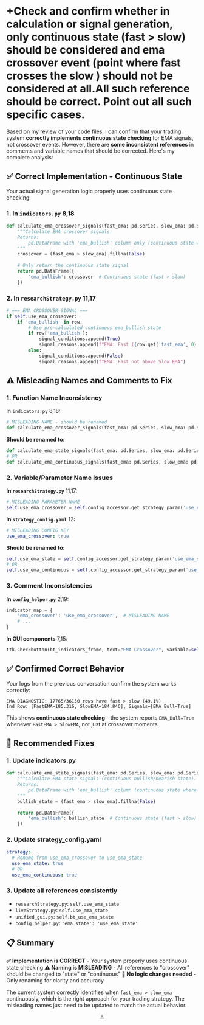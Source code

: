 

# +Check and confirm whether in calculation or signal generation, only continuous state (fast > slow) should be considered and ema crossover event (point where fast crosses the slow ) should not be considered at all.All such reference should be correct. Point out all such specific cases.

Based on my review of your code files, I can confirm that your trading system **correctly implements continuous state checking** for EMA signals, not crossover events. However, there are **some inconsistent references** in comments and variable names that should be corrected. Here's my complete analysis:

## **✅ Correct Implementation - Continuous State**

Your actual signal generation logic properly uses continuous state checking:

### **1. In `indicators.py`** <citation>8,18</citation>

```python
def calculate_ema_crossover_signals(fast_ema: pd.Series, slow_ema: pd.Series) -> pd.DataFrame:
    """Calculate EMA crossover signals.
    Returns:
        pd.DataFrame with 'ema_bullish' column only (continuous state where fast > slow)
    """
    crossover = (fast_ema > slow_ema).fillna(False)
    
    # Only return the continuous state signal
    return pd.DataFrame({
        'ema_bullish': crossover  # Continuous state (fast > slow)
    })
```


### **2. In `researchStrategy.py`** <citation>11,17</citation>

```python
# === EMA CROSSOVER SIGNAL ===
if self.use_ema_crossover:
    if 'ema_bullish' in row:
        # Use pre-calculated continuous ema_bullish state
        if row['ema_bullish']:
            signal_conditions.append(True)
            signal_reasons.append(f"EMA: Fast ({row.get('fast_ema', 0):.2f}) above Slow ({row.get('slow_ema', 0):.2f})")
        else:
            signal_conditions.append(False)
            signal_reasons.append(f"EMA: Fast not above Slow EMA")
```


## **⚠️ Misleading Names and Comments to Fix**

### **1. Function Name Inconsistency**

In `indicators.py` <citation>8,18</citation>:

```python
# MISLEADING NAME - should be renamed
def calculate_ema_crossover_signals(fast_ema: pd.Series, slow_ema: pd.Series)
```

**Should be renamed to:**

```python
def calculate_ema_state_signals(fast_ema: pd.Series, slow_ema: pd.Series)
# OR
def calculate_ema_continuous_signals(fast_ema: pd.Series, slow_ema: pd.Series)
```


### **2. Variable/Parameter Name Issues**

**In `researchStrategy.py`** <citation>11,17</citation>:

```python
# MISLEADING PARAMETER NAME
self.use_ema_crossover = self.config_accessor.get_strategy_param('use_ema_crossover', True)
```

**In `strategy_config.yaml`** <citation>12</citation>:

```yaml
# MISLEADING CONFIG KEY
use_ema_crossover: true
```

**Should be renamed to:**

```python
self.use_ema_state = self.config_accessor.get_strategy_param('use_ema_state', True)
# OR
self.use_ema_continuous = self.config_accessor.get_strategy_param('use_ema_continuous', True)
```


### **3. Comment Inconsistencies**

**In `config_helper.py`** <citation>2,19</citation>:

```python
indicator_map = {
    'ema_crossover': 'use_ema_crossover',  # MISLEADING NAME
    # ...
}
```

**In GUI components** <citation>7,15</citation>:

```python
ttk.Checkbutton(bt_indicators_frame, text="EMA Crossover", variable=self.bt_use_ema_crossover)
```


## **✅ Confirmed Correct Behavior**

Your logs from the previous conversation confirm the system works correctly:

```
EMA DIAGNOSTIC: 17765/36150 rows have fast > slow (49.1%)
Ind Row: [FastEMA=185.316, SlowEMA=184.846], Signals=[EMA_Bull=True]
```

This shows **continuous state checking** - the system reports `EMA_Bull=True` whenever `FastEMA > SlowEMA`, not just at crossover moments.

## **🔧 Recommended Fixes**

### **1. Update indicators.py**

```python
def calculate_ema_state_signals(fast_ema: pd.Series, slow_ema: pd.Series) -> pd.DataFrame:
    """Calculate EMA state signals (continuous bullish/bearish state).
    Returns:
        pd.DataFrame with 'ema_bullish' column (continuous state where fast > slow)
    """
    bullish_state = (fast_ema > slow_ema).fillna(False)
    
    return pd.DataFrame({
        'ema_bullish': bullish_state  # Continuous state (fast > slow)
    })
```


### **2. Update strategy_config.yaml**

```yaml
strategy:
  # Rename from use_ema_crossover to use_ema_state
  use_ema_state: true
  # OR
  use_ema_continuous: true
```


### **3. Update all references consistently**

- `researchStrategy.py`: `self.use_ema_state`
- `liveStrategy.py`: `self.use_ema_state`
- `unified_gui.py`: `self.bt_use_ema_state`
- `config_helper.py`: `'ema_state': 'use_ema_state'`


## **📋 Summary**

**✅ Implementation is CORRECT** - Your system properly uses continuous state checking
**⚠️ Naming is MISLEADING** - All references to "crossover" should be changed to "state" or "continuous"
**🎯 No logic changes needed** - Only renaming for clarity and accuracy

The current system correctly identifies when `fast_ema > slow_ema` continuously, which is the right approach for your trading strategy. The misleading names just need to be updated to match the actual behavior.

<div style="text-align: center">⁂</div>

[^1]: cache_manager.py

[^2]: config_helper.py

[^3]: config_loader.py

[^4]: logging_utils.py

[^5]: simple_loader.py

[^6]: time_utils.py

[^7]: unified_gui.py

[^8]: indicators.py

[^9]: liveStrategy.py

[^10]: position_manager.py

[^11]: researchStrategy.py

[^12]: strategy_config.yaml

[^13]: backtest_runner.py

[^14]: backtest_runner.py

[^15]: unified_gui.py

[^16]: position_manager.py

